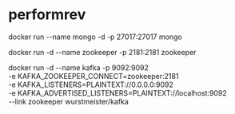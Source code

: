 # performrev



docker run --name mongo -d -p 27017:27017 mongo



docker run -d --name zookeeper -p 2181:2181 zookeeper

docker run -d --name kafka -p 9092:9092 \
-e KAFKA_ZOOKEEPER_CONNECT=zookeeper:2181 \
-e KAFKA_LISTENERS=PLAINTEXT://0.0.0.0:9092 \
-e KAFKA_ADVERTISED_LISTENERS=PLAINTEXT://localhost:9092 \
--link zookeeper wurstmeister/kafka
